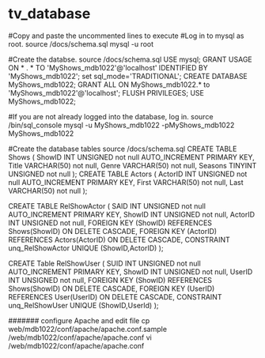 # tv_database
#Copy and paste the uncommented lines to execute
#Log in to mysql as root. source /docs/schema.sql
mysql -u root

#Create the databse. source /docs/schema.sql
  USE mysql;
  GRANT USAGE ON * . * TO 'MyShows_mdb1022'@'localhost' IDENTIFIED BY 'MyShows_mdb1022';
  set sql_mode='TRADITIONAL';
  CREATE DATABASE MyShows_mdb1022;
  GRANT ALL ON MyShows_mdb1022.* to 'MyShows_mdb1022'@'localhost';
  FLUSH PRIVILEGES;
  USE MyShows_mdb1022;

#If you are not already logged into the database, log in. source /bin/sql_console
  mysql -u MyShows_mdb1022 -pMyShows_mdb1022 MyShows_mdb1022

#Create the database tables source /docs/schema.sql
CREATE TABLE Shows (
  ShowID INT UNSIGNED not null AUTO_INCREMENT PRIMARY KEY,
  Title VARCHAR(50) not null,
  Genre VARCHAR(50) not null,
  Seasons TINYINT UNSIGNED not null
);
CREATE TABLE Actors (
  ActorID INT UNSIGNED not null AUTO_INCREMENT PRIMARY KEY,
  First VARCHAR(50) not null,
  Last VARCHAR(50) not null
);

CREATE TABLE RelShowActor (
  SAID INT UNSIGNED not null AUTO_INCREMENT PRIMARY KEY,
  ShowID INT UNSIGNED not null,
  ActorID INT UNSIGNED not null,
  FOREIGN KEY (ShowID) REFERENCES Shows(ShowID) ON DELETE CASCADE,
  FOREIGN KEY (ActorID) REFERENCES Actors(ActorID) ON DELETE CASCADE,
    CONSTRAINT unq_RelShowActor UNIQUE (ShowID,ActorID)
);

CREATE Table RelShowUser (
  SUID INT UNSIGNED not null AUTO_INCREMENT PRIMARY KEY,
  ShowID INT UNSIGNED not null,
  UserID INT UNSIGNED not null,
  FOREIGN KEY (ShowID) REFERENCES Shows(ShowID) ON DELETE CASCADE,
  FOREIGN KEY (UserID) REFERENCES User(UserID) ON DELETE CASCADE,
  CONSTRAINT unq_RelShowUser UNIQUE (ShowID,UserId)
);

####### configure Apache and edit file
cp web/mdb1022/conf/apache/apache.conf.sample /web/mdb1022/conf/apache/apache.conf
vi /web/mdb1022/conf/apache/apache.conf
